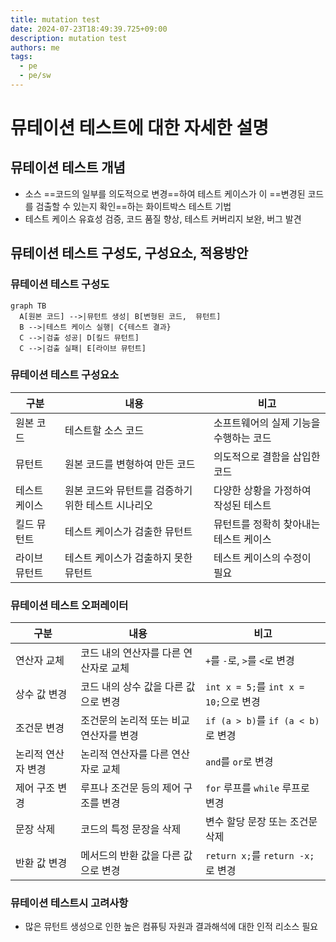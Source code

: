```yaml
---
title: mutation test
date: 2024-07-23T18:49:39.725+09:00
description: mutation test
authors: me
tags: 
  - pe
  - pe/sw 
---
```


# 뮤테이션 테스트에 대한 자세한 설명

## 뮤테이션 테스트 개념

- 소스 ==코드의 일부를 의도적으로 변경==하여 테스트 케이스가 이 ==변경된 코드를 검출할 수 있는지 확인==하는 화이트박스 테스트 기법
- 테스트 케이스 유효성 검증, 코드 품질 향상, 테스트 커버리지 보완, 버그 발견

## 뮤테이션 테스트 구성도, 구성요소, 적용방안

### 뮤테이션 테스트 구성도

```mermaid
graph TB
  A[원본 코드] -->|뮤턴트 생성| B[변형된 코드,  뮤턴트]
  B -->|테스트 케이스 실행| C{테스트 결과}
  C -->|검출 성공| D[킬드 뮤턴트]
  C -->|검출 실패| E[라이브 뮤턴트]
```

### 뮤테이션 테스트 구성요소

| 구분 | 내용 | 비고 |
|---|---|---|
| 원본 코드 | 테스트할 소스 코드 | 소프트웨어의 실제 기능을 수행하는 코드 |
| 뮤턴트 | 원본 코드를 변형하여 만든 코드 | 의도적으로 결함을 삽입한 코드 |
| 테스트 케이스 | 원본 코드와 뮤턴트를 검증하기 위한 테스트 시나리오 | 다양한 상황을 가정하여 작성된 테스트 |
| 킬드 뮤턴트 | 테스트 케이스가 검출한 뮤턴트 | 뮤턴트를 정확히 찾아내는 테스트 케이스 |
| 라이브 뮤턴트 | 테스트 케이스가 검출하지 못한 뮤턴트 | 테스트 케이스의 수정이 필요 |

### 뮤테이션 테스트 오퍼레이터

| 구분 | 내용 | 비고 |
|---|---|---|
| 연산자 교체 | 코드 내의 연산자를 다른 연산자로 교체 | `+`를 `-`로, `>`를 `<`로 변경 |
| 상수 값 변경 | 코드 내의 상수 값을 다른 값으로 변경 | `int x = 5;`를 `int x = 10;`으로 변경 |
| 조건문 변경 | 조건문의 논리적 또는 비교 연산자를 변경 | `if (a > b)`를 `if (a < b)`로 변경 |
| 논리적 연산자 변경 | 논리적 연산자를 다른 연산자로 교체 | `and`를 `or`로 변경 |
| 제어 구조 변경 | 루프나 조건문 등의 제어 구조를 변경 | `for` 루프를 `while` 루프로 변경 |
| 문장 삭제 | 코드의 특정 문장을 삭제 |  변수 할당 문장 또는 조건문 삭제 |
| 반환 값 변경 | 메서드의 반환 값을 다른 값으로 변경 | `return x;`를 `return -x;`로 변경 |

### 뮤테이션 테스트시 고려사항

- 많은 뮤턴트 생성으로 인한 높은 컴퓨팅 자원과 결과해석에 대한 인적 리소스 필요

